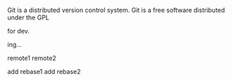 Git is a distributed version control system.
Git is a free software distributed under the GPL

for dev.

ing...

remote1
remote2

add rebase1
add rebase2

